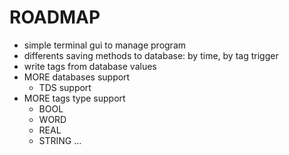 ROADMAP
===
+ simple terminal gui to manage program
+ differents saving methods to database: by time, by tag trigger
+ write tags from database values
+ MORE databases support
    - TDS support
+ MORE tags type support
    - BOOL
    - WORD
    - REAL
    - STRING
...

